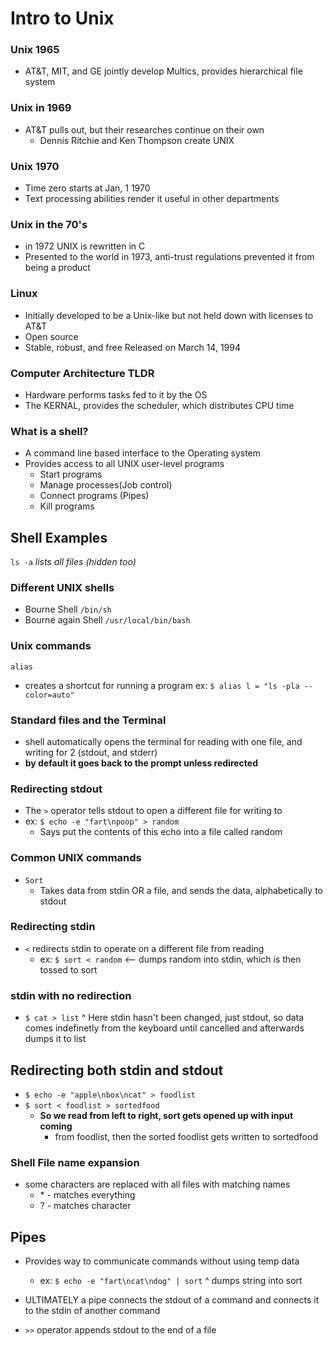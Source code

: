 # Intro to Unix

### Unix 1965
  - AT&T, MIT, and GE jointly develop Multics, provides hierarchical file system

### Unix in 1969
  - AT&T pulls out, but their researches continue on their own
    - Dennis Ritchie and Ken Thompson create UNIX

### Unix 1970
  - Time zero starts at Jan, 1 1970
  - Text processing abilities render it useful in other departments

### Unix in the 70's
  - in 1972 UNIX is rewritten in C
  - Presented to the world in 1973, anti-trust regulations prevented it from being a product

### Linux
  - Initially developed to be a Unix-like but not held down with licenses to AT&T
  - Open source
  - Stable, robust, and free Released on March 14, 1994

### Computer Architecture TLDR
  - Hardware performs tasks fed to it by the OS
  - The KERNAL, provides the scheduler, which distributes CPU time

### What is a shell?
  - A command line based interface to the Operating system
  - Provides access to all UNIX user-level programs
    - Start programs
    - Manage processes(Job control)
    - Connect programs (Pipes)
    - Kill programs

## Shell Examples
  `ls -a`
    *lists all files (hidden too)*

### Different UNIX shells
  - Bourne Shell `/bin/sh`
  - Bourne again Shell `/usr/local/bin/bash`

### Unix commands
  `alias`
   - creates a shortcut for running a program
    ex: `$ alias l = "ls -pla --color=auto" `

### Standard files and the Terminal
  - shell automatically opens the terminal for reading with one file, and writing for 2 (stdout, and stderr)
  - __by default it goes back to the prompt unless redirected__

### Redirecting stdout
  - The `>` operator tells stdout to open a different file for writing to
  - ex: `$ echo -e "fart\npoop" > random`
    - Says put the contents of this echo into a file called random
### Common UNIX commands
  - `Sort`
    - Takes data from stdin OR a file, and sends the data, alphabetically to stdout

### Redirecting stdin
  - `<` redirects stdin to operate on a different file from reading
    - ex: `$ sort < random`  <-- dumps random into stdin, which is then tossed to sort

### stdin with no redirection
- `$ cat > list`
  ^ Here stdin hasn't been changed, just stdout, so data comes indefinetly
       from the keyboard until cancelled and afterwards dumps it to list

## Redirecting both stdin and stdout
  - `$ echo -e "apple\nbox\ncat" > foodlist`
  - `$ sort < foodlist > sortedfood`
    - __So we read from left to right, sort gets opened up with input coming__
        - from foodlist, then the sorted foodlist gets written to sortedfood

### Shell File name expansion
  - some characters are replaced with all files with matching names
    - \* - matches everything
    - ? - matches character

## Pipes
  - Provides way to communicate commands without using temp data
    - ex: `$ echo -e "fart\ncat\ndog" | sort`
             ^ dumps string into sort
  - ULTIMATELY a pipe connects the stdout of a command and connects it to the stdin of another command

- `>>` operator appends stdout to the end of a file
